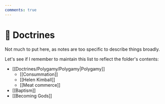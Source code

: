 ```yaml
---
comments: true
---
```

# 📐 Doctrines
Not much to put here, as notes are too specific to describe things broadly.

Let's see if I remember to maintain this list to reflect the folder's contents:

- [[Doctrines/Polygamy/Polygamy|Polygamy]]
	- [[Consummation]]
	- [[Helen Kimball]]
	- [[Meat commerce]]
- [[Baptism]]
- [[Becoming Gods]]